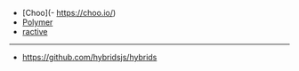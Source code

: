 - [Choo](- https://choo.io/)
- [Polymer](https://github.com/Polymer/polymer)
- [ractive](https://github.com/ractivejs/ractive)

---

- https://github.com/hybridsjs/hybrids
